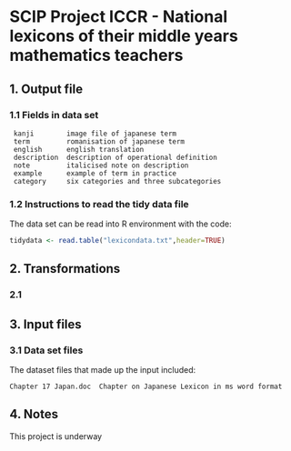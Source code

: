 # SCIP Project ICCR - National lexicons of their middle years mathematics teachers

## 1. Output file

### 1.1 Fields in data set
```
 kanji        image file of japanese term 
 term         romanisation of japanese term 
 english      english translation
 description  description of operational definition
 note         italicised note on description
 example      example of term in practice
 category     six categories and three subcategories
```


### 1.2 Instructions to read the tidy data file
The data set can be read into R environment with the code:
```r
tidydata <- read.table("lexicondata.txt",header=TRUE)
```
 

## 2. Transformations

### 2.1 

## 3. Input files

### 3.1 Data set files 

The dataset files that made up the input included:
```
Chapter 17 Japan.doc  Chapter on Japanese Lexicon in ms word format

```


## 4. Notes
This project is underway

